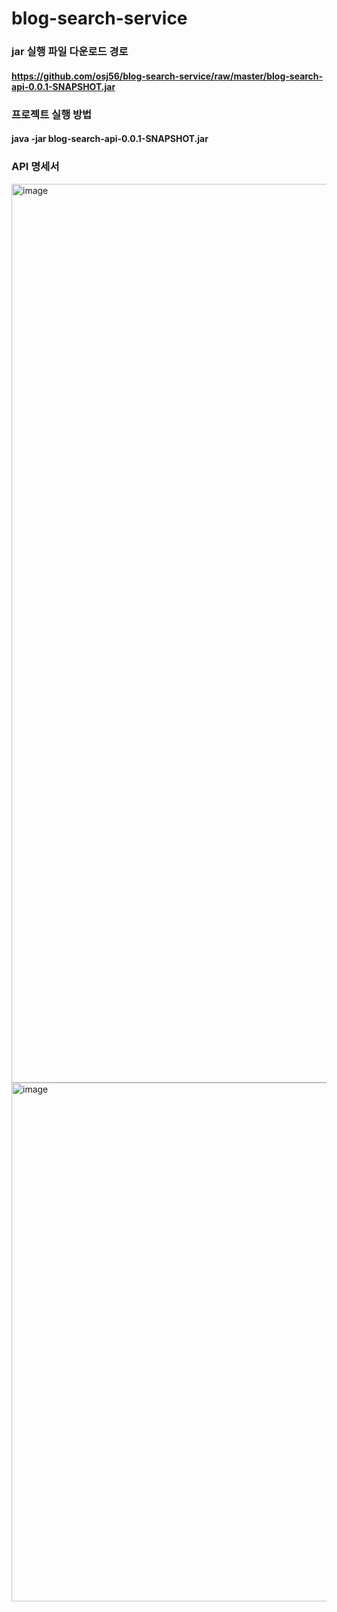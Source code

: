 # blog-search-service

### jar 실행 파일 다운로드 경로
#### https://github.com/osj56/blog-search-service/raw/master/blog-search-api-0.0.1-SNAPSHOT.jar

### 프로젝트 실행 방법 
#### java -jar blog-search-api-0.0.1-SNAPSHOT.jar

### API 명세서
<img width="1438" alt="image" src="https://user-images.githubusercontent.com/29247638/226666216-3f9bdff4-d68f-413e-a75c-143c3fdd5889.png">



<img width="830" alt="image" src="https://user-images.githubusercontent.com/29247638/226665705-5418a024-f973-4fce-a8b9-1c2b6704facd.png">

